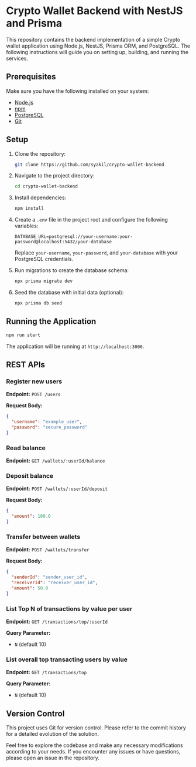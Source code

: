 # Crypto Wallet Backend with NestJS and Prisma

This repository contains the backend implementation of a simple Crypto wallet application using Node.js, NestJS, Prisma ORM, and PostgreSQL. The following instructions will guide you on setting up, building, and running the services.

## Prerequisites

Make sure you have the following installed on your system:

- [Node.js](https://nodejs.org/)
- [npm](https://www.npmjs.com/)
- [PostgreSQL](https://www.postgresql.org/)
- [Git](https://git-scm.com/)

## Setup

1. Clone the repository:

    ```bash
    git clone https://github.com/syakil/crypto-wallet-backend
    ```

2. Navigate to the project directory:

    ```bash
    cd crypto-wallet-backend
    ```

3. Install dependencies:

    ```bash
    npm install
    ```

4. Create a `.env` file in the project root and configure the following variables:

    ```env
    DATABASE_URL=postgresql://your-username:your-password@localhost:5432/your-database
    ```

    Replace `your-username`, `your-password`, and `your-database` with your PostgreSQL credentials.

5. Run migrations to create the database schema:

    ```bash
    npx prisma migrate dev
    ```

6. Seed the database with initial data (optional):

    ```bash
    npx prisma db seed
    ```

## Running the Application

```bash
npm run start
```

The application will be running at `http://localhost:3000`.

## REST APIs

### Register new users

**Endpoint:** `POST /users`

**Request Body:**

```json
{
  "username": "example_user",
  "password": "secure_password"
}
```

### Read balance

**Endpoint:** `GET /wallets/:userId/balance`

### Deposit balance

**Endpoint:** `POST /wallets/:userId/deposit`

**Request Body:**

```json
{
  "amount": 100.0
}
```

### Transfer between wallets

**Endpoint:** `POST /wallets/transfer`

**Request Body:**

```json
{
  "senderId": "sender_user_id",
  "receiverId": "receiver_user_id",
  "amount": 50.0
}
```

### List Top N of transactions by value per user

**Endpoint:** `GET /transactions/top/:userId`

**Query Parameter:**

- `N` (default 10)

### List overall top transacting users by value

**Endpoint:** `GET /transactions/top`

**Query Parameter:**

- `N` (default 10)

## Version Control

This project uses Git for version control. Please refer to the commit history for a detailed evolution of the solution.

Feel free to explore the codebase and make any necessary modifications according to your needs. If you encounter any issues or have questions, please open an issue in the repository.
